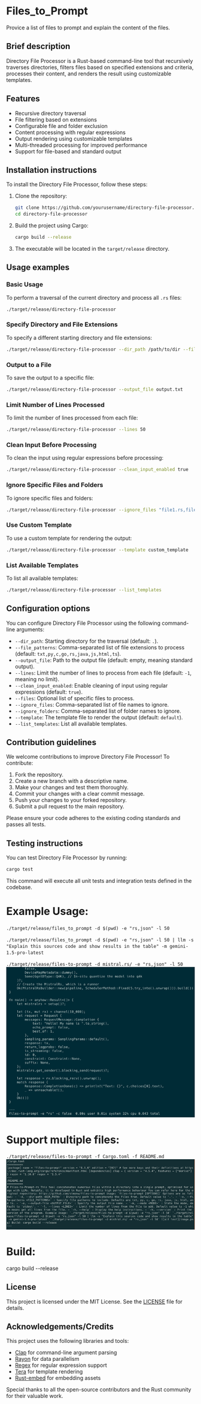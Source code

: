 # Files_to_Prompt

Provice a list of files to prompt and explain the content of the files.

## Brief description

Directory File Processor is a Rust-based command-line tool that recursively traverses directories, filters files based on specified extensions and criteria, processes their content, and renders the result using customizable templates.

## Features

- Recursive directory traversal
- File filtering based on extensions
- Configurable file and folder exclusion
- Content processing with regular expressions
- Output rendering using customizable templates
- Multi-threaded processing for improved performance
- Support for file-based and standard output

## Installation instructions

To install the Directory File Processor, follow these steps:

1. Clone the repository:

   ```sh
   git clone https://github.com/yourusername/directory-file-processor.git
   cd directory-file-processor
   ```

2. Build the project using Cargo:

   ```sh
   cargo build --release
   ```

3. The executable will be located in the `target/release` directory.

## Usage examples

### Basic Usage

To perform a traversal of the current directory and process all `.rs` files:

```sh
./target/release/directory-file-processor
```

### Specify Directory and File Extensions

To specify a different starting directory and file extensions:

```sh
./target/release/directory-file-processor --dir_path /path/to/dir --file_patterns "rs,txt"
```

### Output to a File

To save the output to a specific file:

```sh
./target/release/directory-file-processor --output_file output.txt
```

### Limit Number of Lines Processed

To limit the number of lines processed from each file:

```sh
./target/release/directory-file-processor --lines 50
```

### Clean Input Before Processing

To clean the input using regular expressions before processing:

```sh
./target/release/directory-file-processor --clean_input_enabled true
```

### Ignore Specific Files and Folders

To ignore specific files and folders:

```sh
./target/release/directory-file-processor --ignore_files "file1.rs,file2.txt" --ignore_folders "folder1,folder2"
```

### Use Custom Template

To use a custom template for rendering the output:

```sh
./target/release/directory-file-processor --template custom_template
```

### List Available Templates

To list all available templates:

```sh
./target/release/directory-file-processor --list_templates
```

## Configuration options

You can configure Directory File Processor using the following command-line arguments:

- `--dir_path`: Starting directory for the traversal (default: `.`).
- `--file_patterns`: Comma-separated list of file extensions to process (default: `txt,py,c,go,rs,java,js,html,ts`).
- `--output_file`: Path to the output file (default: empty, meaning standard output).
- `--lines`: Limit the number of lines to process from each file (default: `-1`, meaning no limit).
- `--clean_input_enabled`: Enable cleaning of input using regular expressions (default: `true`).
- `--files`: Optional list of specific files to process.
- `--ignore_files`: Comma-separated list of file names to ignore.
- `--ignore_folders`: Comma-separated list of folder names to ignore.
- `--template`: The template file to render the output (default: `default`).
- `--list_templates`: List all available templates.

## Contribution guidelines

We welcome contributions to improve Directory File Processor! To contribute:

1. Fork the repository.
2. Create a new branch with a descriptive name.
3. Make your changes and test them thoroughly.
4. Commit your changes with a clear commit message.
5. Push your changes to your forked repository.
6. Submit a pull request to the main repository.

Please ensure your code adheres to the existing coding standards and passes all tests.

## Testing instructions

You can test Directory File Processor by running:

```sh
cargo test
```

This command will execute all unit tests and integration tests defined in the codebase.

# Example Usage:

`./target/release/files_to_prompt -d $(pwd) -e "rs,json" -l 50`

`./target/release/files_to_prompt -d $(pwd) -e "rs,json" -l 50 | llm -s "Explain this sources code and show results in the table" -m gemini-1.5-pro-latest`

`./target/release/files-to-prompt -d mistral.rs/ -e "rs,json" -l 50`
![alt text](images/image.png)

# Support multiple files:

`./target/release/files-to-prompt -f Cargo.toml -f README.md`
![alt text](images/image-1.png)

# Build:

cargo build --release

## License

This project is licensed under the MIT License. See the [LICENSE](LICENSE) file for details.

## Acknowledgements/Credits

This project uses the following libraries and tools:

- [Clap](https://github.com/clap-rs/clap) for command-line argument parsing
- [Rayon](https://github.com/rayon-rs/rayon) for data parallelism
- [Regex](https://github.com/rust-lang/regex) for regular expression support
- [Tera](https://github.com/Keats/tera) for template rendering
- [Rust-embed](https://github.com/pyros2097/rust-embed) for embedding assets

Special thanks to all the open-source contributors and the Rust community for their valuable work.
